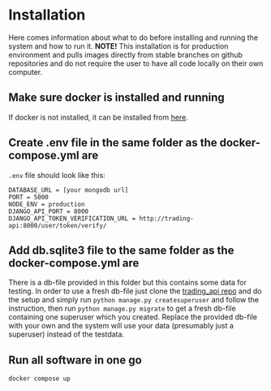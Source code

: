 # Installation

Here comes information about what to do before installing and running the system and how to run it. **NOTE!** This installation is for production environment and pulls images directly from stable branches on github repositories and do not require the user to have all code locally on their own computer. 

## Make sure docker is installed and running

If docker is not installed, it can be installed from [here](https://docs.docker.com/engine/install/).

## Create .env file in the same folder as the docker-compose.yml are 

`.env` file should look like this:

```env
DATABASE_URL = [your mongodb url]
PORT = 5000
NODE_ENV = production
DJANGO_API_PORT = 8000
DJANGO_API_TOKEN_VERIFICATION_URL = http://trading-api:8000/user/token/verify/
```

## Add db.sqlite3 file to the same folder as the docker-compose.yml are

There is a db-file provided in this folder but this contains some data for testing. In order to use a fresh db-file just clone the [trading_api repo](https://github.com/M7011E-django-unchained/trading_api) and do the setup and simply run `python manage.py createsuperuser` and follow the instruction, then run `python manage.py migrate` to get a fresh db-file containing one superuser which you created. Replace the provided db-file with your own and the system will use your data (presumably just a superuser) instead of the testdata.

## Run all software in one go

`docker compose up`
